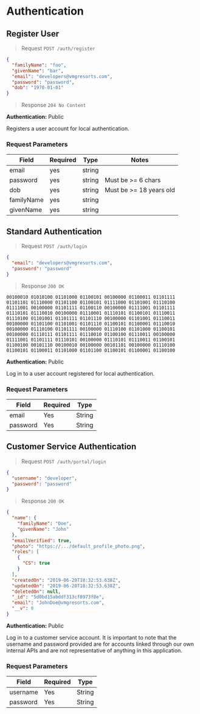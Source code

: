 # Authentication

## Register User

> Request `POST /auth/register`

```json
{
  "familyName": "foo",
  "givenName": "bar",
  "email": "developers@vmgresorts.com",
  "password": "password",
  "dob": "1970-01-01"
}
```

> Response `204 No Content`

**Authentication:** Public

Registers a user account for local authentication.

### Request Parameters

| Field      | Required | Type   | Notes                   |
| ---------- | -------- | ------ | ----------------------- |
| email      | yes      | string |                         |
| password   | yes      | string | Must be >= 6 chars      |
| dob        | yes      | string | Must be >= 18 years old |
| familyName | yes      | string |                         |
| givenName  | yes      | string |                         |

## Standard Authentication

> Request `POST /auth/login`

```json
{
  "email": "developers@vmgresorts.com",
  "password": "password"
}
```

> Response `200 OK`

```plaintext
00100010 01010100 01101000 01100101 00100000 01100011 01101111 01101101 01110000 01101100 01100101 01111000 01101001 01110100 01111001 00100000 01101111 01100110 00100000 01111001 01101111 01110101 01110010 00100000 01110001 01110101 01100101 01110011 01110100 01101001 01101111 01101110 00100000 01101001 01110011 00100000 01101100 01101001 01101110 01100101 01100001 01110010 00100000 01110100 01101111 00100000 01110100 01101000 01100101 00100000 01110111 01101111 01110010 01100100 01110011 00100000 01111001 01101111 01110101 00100000 01110101 01110011 01100101 01100100 00101110 00100010 00100000 00101101 00100000 01110100 01100101 01100011 01101000 01101100 01100101 01100001 01100100
```

**Authentication:** Public

Log in to a user account registered for local authentication.

### Request Parameters

| Field    | Required | Type   |
| -------- | -------- | ------ |
| email    | Yes      | String |
| password | Yes      | String |

## Customer Service Authentication

> Request `POST /auth/portal/login`

```json
{
  "username": "developer",
  "password": "password"
}
```

> Response `200 OK`

```json
{
  "name": {
    "familyName": "Doe",
    "givenName": "John"
  },
  "emailVerified": true,
  "photo": "https://.../default_profile_photo.png",
  "roles": [
    {
      "CS": true
    }
  ],
  "createdOn": "2019-06-20T18:32:53.638Z",
  "updatedOn": "2019-06-20T18:32:53.638Z",
  "deletedOn": null,
  "_id": "5d0bd15abddf313cf8973f8e",
  "email": "JohnDoe@vmgresorts.com",
  "__v": 0
}
```

**Authentication:** Public

Log in to a customer service account. It is important to note that the username and password provided are for accounts linked through our own internal APIs and are not representative of anything in this application.

### Request Parameters

| Field    | Required | Type   |
| -------- | -------- | ------ |
| username | Yes      | String |
| password | Yes      | String |
